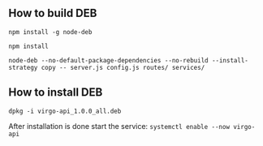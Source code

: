How to build DEB
---
`npm install -g node-deb`

`npm install`

`node-deb --no-default-package-dependencies --no-rebuild --install-strategy copy -- server.js config.js routes/ services/`


How to install DEB
---
`dpkg -i virgo-api_1.0.0_all.deb`


After installation is done start the service: `systemctl enable --now virgo-api`
